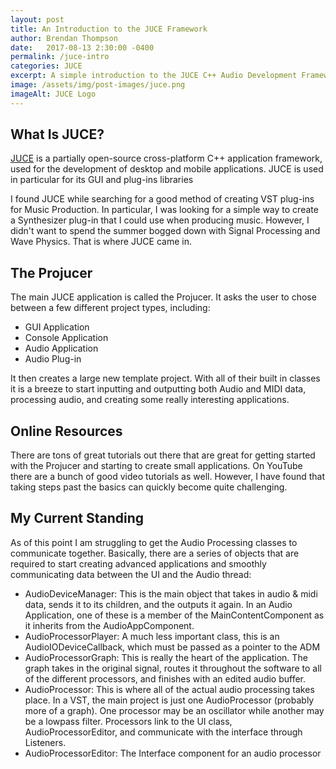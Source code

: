 ```yaml
---
layout: post
title: An Introduction to the JUCE Framework
author: Brendan Thompson
date:   2017-08-13 2:30:00 -0400
permalink: /juce-intro
categories: JUCE
excerpt: A simple introduction to the JUCE C++ Audio Development Framework
image: /assets/img/post-images/juce.png
imageAlt: JUCE Logo
---
```


## What Is JUCE?

[JUCE](https://www.juce.com) is a partially open-source cross-platform C++ application framework, used for the development of desktop and mobile applications. JUCE is used in particular for its GUI and plug-ins libraries

I found JUCE while searching for a good method of creating VST plug-ins for Music Production. In particular, I was looking for a simple way to create a Synthesizer plug-in that I could use when producing music. However, I didn't want to spend the summer bogged down with Signal Processing and Wave Physics. That is where JUCE came in.

## The Projucer

The main JUCE application is called the Projucer. It asks the user to chose between a few different project types, including:
- GUI Application
- Console Application
- Audio Application
- Audio Plug-in

It then creates a large new template project. With all of their built in classes it is a breeze to start inputting and outputting both Audio and MIDI data, processing audio, and creating some really interesting applications.

## Online Resources

There are tons of great tutorials out there that are great for getting started with the Projucer and starting to create small applications. On YouTube there are a bunch of good video tutorials as well. However, I have found that taking steps past the basics can quickly become quite challenging.

## My Current Standing

As of this point I am struggling to get the Audio Processing classes to communicate together. Basically, there are a series of objects that are required to start creating advanced applications and smoothly communicating data between the UI and the Audio thread:
- AudioDeviceManager: This is the main object that takes in audio & midi data, sends it to its children, and the outputs it again. In an Audio Application, one of these is a member of the MainContentComponent as it inherits from the AudioAppComponent.
- AudioProcessorPlayer: A much less important class, this is an AudioIODeviceCallback, which must be passed as a pointer to the ADM
- AudioProcessorGraph: This is really the heart of the application. The graph takes in the original signal, routes it throughout the software to all of the different processors, and finishes with an edited audio buffer.
- AudioProcessor: This is where all of the actual audio processing takes place. In a VST, the main project is just one AudioProcessor (probably more of a graph). One processor may be an oscillator while another may be a lowpass filter. Processors link to the UI class, AudioProcessorEditor, and communicate with the interface through Listeners.
- AudioProcessorEditor: The Interface component for an audio processor